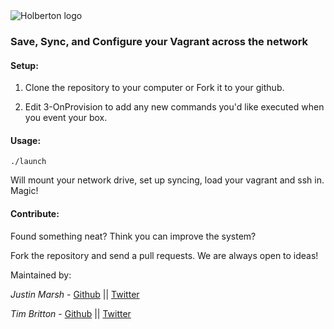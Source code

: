 <img src="https://www.holbertonschool.com/assets/holberton-logo-1cc451260ca3cd297def53f2250a9794810667c7ca7b5fa5879a569a457bf16f.png" alt="Holberton logo">

### Save, Sync, and Configure your Vagrant across the network

#### Setup:
1) Clone the repository to your computer or Fork it to your github.

2) Edit 3-OnProvision to add any new commands you'd like executed when you event your box.

#### Usage:
```
./launch
```
Will mount your network drive, set up syncing, load your vagrant and ssh in.
Magic!

#### Contribute:
Found something neat? Think you can improve the system?

Fork the repository and send a pull requests. We are always open to ideas!

Maintained by:

*Justin Marsh* - [Github](https://github.com/j-tyler) || [Twitter](https://twitter.com/dogonthecircuit)

*Tim Britton* - [Github](https://github.com/wintermanc3r) || [Twitter](https://twitter.com/wintermanc3r)
